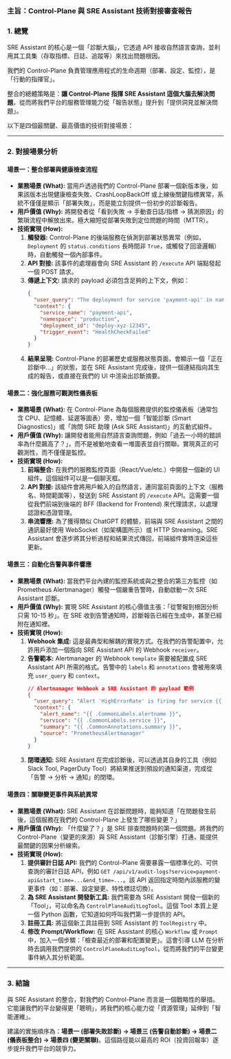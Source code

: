 ### 主旨：Control-Plane 與 SRE Assistant 技術對接審查報告

### 1. 總覽

SRE Assistant 的核心是一個「診斷大腦」，它透過 API 接收自然語言查詢，並利用其工具集（存取指標、日誌、追蹤等）來找出問題根因。

我們的 Control-Plane 負責管理應用程式的生命週期（部署、設定、監控），是「行動的指揮官」。

整合的總體策略是：**讓 Control-Plane 指揮 SRE Assistant 這個大腦去解決問題**，從而將我們平台的服務管理能力從「報告狀態」提升到「提供洞見並解決問題」。

以下是四個最關鍵、最高價值的技術對接場景：

---

### 2. 對接場景分析

#### 場景一：整合部署與健康檢查流程

*   **業務場景 (What):** 當用戶透過我們的 Control-Plane 部署一個新版本後，如果該版本出現健康檢查失敗、CrashLoopBackOff 或上線後關鍵指標異常，系統不僅僅是顯示「部署失敗」，而是能立刻提供一份初步的診斷報告。
*   **用戶價值 (Why):** 將開發者從「看到失敗 -> 手動查日誌/指標 -> 猜測原因」的繁瑣流程中解放出來。極大縮短從部署失敗到定位問題的時間（MTTR）。
*   **技術實現 (How):**
    1.  **觸發器:** Control-Plane 的後端服務在偵測到部署狀態異常（例如，`Deployment` 的 `status.conditions` 長時間非 `True`，或觸發了回滾邏輯）時，自動觸發一個內部事件。
    2.  **API 對接:** 該事件的處理器會向 SRE Assistant 的 `/execute` API 端點發起一個 POST 請求。
    3.  **傳遞上下文:** 請求的 payload 必須包含足夠的上下文，例如：
        ```json
        {
          "user_query": "The deployment for service 'payment-api' in namespace 'production' failed to become healthy. Please investigate.",
          "context": {
            "service_name": "payment-api",
            "namespace": "production",
            "deployment_id": "deploy-xyz-12345",
            "trigger_event": "HealthCheckFailed"
          }
        }
        ```
    4.  **結果呈現:** Control-Plane 的部署歷史或服務狀態頁面，會顯示一個「正在診斷中...」的狀態，並在 SRE Assistant 完成後，提供一個連結指向其生成的報告，或直接在我們的 UI 中渲染出診斷摘要。

#### 場景二：強化服務可觀測性儀表板

*   **業務場景 (What):** 在 Control-Plane 為每個服務提供的監控儀表板（通常包含 CPU、記憶體、延遲等圖表）旁，增加一個「智能診斷 (Smart Diagnostics)」或「詢問 SRE 助理 (Ask SRE Assistant)」的互動式組件。
*   **用戶價值 (Why):** 讓開發者能用自然語言查詢問題，例如「過去一小時的錯誤率為什麼飆高了？」，而不是被動地查看一堆圖表並自行關聯。實現真正的可觀測性，而不僅僅是監控。
*   **技術實現 (How):**
    1.  **前端整合:** 在我們的服務監控頁面（React/Vue/etc.）中開發一個新的 UI 組件。這個組件可以是一個聊天框。
    2.  **API 對接:** 該組件會將用戶輸入的自然語言，連同當前頁面的上下文（服務名、時間範圍等），發送到 SRE Assistant 的 `/execute` API。這需要一個從我們前端到後端的 BFF (Backend for Frontend) 來代理請求，以處理認證和憑證管理。
    3.  **串流響應:** 為了獲得類似 ChatGPT 的體驗，前端與 SRE Assistant 之間的通訊最好使用 WebSocket（如架構圖所示）或 HTTP Streaming。SRE Assistant 會逐步將其分析過程和結果流式傳回，前端組件實時渲染這些更新。

#### 場景三：自動化告警與事件響應

*   **業務場景 (What):** 當我們平台內建的監控系統或與之整合的第三方監控（如 Prometheus Alertmanager）觸發一個嚴重告警時，自動啟動一次 SRE Assistant 診斷。
*   **用戶價值 (Why):** 實現 SRE Assistant 的核心價值主張：「從警報到根因分析只需 10-15 秒」。在 SRE 收到告警通知時，診斷報告已經在生成中，甚至已經附在通知裡。
*   **技術實現 (How):**
    1.  **Webhook 集成:** 這是最典型和解耦的實現方式。在我們的告警配置中，允許用戶添加一個指向 SRE Assistant API 的 Webhook `receiver`。
    2.  **告警範本:** Alertmanager 的 Webhook `template` 需要被配置成 SRE Assistant API 所需的格式。告警中的 `labels` 和 `annotations` 會被用來填充 `user_query` 和 `context`。
        ```json
        // Alertmanager Webhook a SRE Assistant 的 payload 範例
        {
          "user_query": "Alert 'HighErrorRate' is firing for service {{ .CommonLabels.service }}. Please investigate.",
          "context": {
            "alert_name": "{{ .CommonLabels.alertname }}",
            "service": "{{ .CommonLabels.service }}",
            "summary": "{{ .CommonAnnotations.summary }}",
            "source": "PrometheusAlertmanager"
          }
        }
        ```
    3.  **閉環通知:** SRE Assistant 在完成診斷後，可以透過其自身的工具（例如 Slack Tool, PagerDuty Tool）將結果推送到預設的通知渠道，完成從「告警 -> 分析 -> 通知」的閉環。

#### 場景四：關聯變更事件與系統異常

*   **業務場景 (What):** SRE Assistant 在診斷問題時，能夠知道「在問題發生前後，這個服務在我們的 Control-Plane 上發生了哪些變更？」
*   **用戶價值 (Why):** 「什麼變了？」是 SRE 排查問題時的第一個問題。將我們的 Control-Plane（變更的來源）與 SRE Assistant（診斷引擎）打通，能提供最關鍵的因果分析線索。
*   **技術實現 (How):**
    1.  **提供審計日誌 API:** 我們的 Control-Plane 需要暴露一個標準化的、可供查詢的審計日誌 API，例如 `GET /api/v1/audit-logs?service=payment-api&start_time=...&end_time=...`。該 API 返回指定時間內該服務的變更事件（如：部署、設定變更、特性標誌切換）。
    2.  **為 SRE Assistant 開發新工具:** 我們需要為 SRE Assistant 開發一個新的「Tool」，可以命名為 `ControlPlaneAuditLogTool`。這個 Tool 本質上是一個 Python 函數，它知道如何呼叫我們第一步提供的 API。
    3.  **註冊工具:** 將這個新工具註冊到 SRE Assistant 的 `ToolRegistry` 中。
    4.  **修改 Prompt/Workflow:** 在 SRE Assistant 的核心 `Workflow` 或 `Prompt` 中，加入一個步驟：「檢查最近的部署和配置變更」。這會引導 LLM 在分析時去調用我們提供的 `ControlPlaneAuditLogTool`，從而將我們的平台變更事件納入其分析範圍。

---

### 3. 結論

與 SRE Assistant 的整合，對我們的 Control-Plane 而言是一個戰略性的舉措。它能讓我們的平台變得更「聰明」，將我們的核心能力從「資源管理」延伸到「智能運維」。

建議的實施順序為：**場景一 (部署失敗診斷) -> 場景三 (告警自動診斷) -> 場景二 (儀表板整合) -> 場景四 (變更關聯)**。這個路徑能以最高的 ROI（投資回報率）逐步提升我們平台的競爭力。
